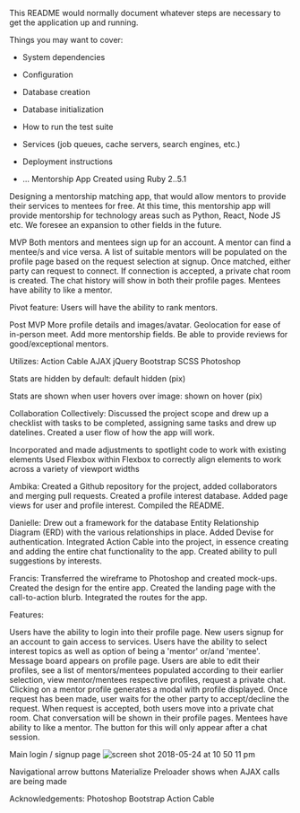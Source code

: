 
This README would normally document whatever steps are necessary to get the
application up and running.

Things you may want to cover:

* System dependencies

* Configuration

* Database creation

* Database initialization

* How to run the test suite

* Services (job queues, cache servers, search engines, etc.)

* Deployment instructions

* ...
Mentorship App
Created using Ruby 2..5.1

Designing a mentorship matching app, that would allow mentors to provide their services to mentees for free.  At this time, this mentorship app will provide mentorship for technology areas such as Python, React, Node JS etc.  We foresee an expansion to other fields in the future.

MVP
Both mentors and mentees sign up for an account.
A mentor can find a mentee/s and vice versa.
A list of suitable mentors will be populated on the profile page based on the request selection at signup. 
Once matched, either party can request to connect.
If connection is accepted, a private chat room is created.
The chat history will show in both their profile pages.
Mentees have ability to like a mentor. 

Pivot feature:
Users will have the ability to rank mentors.


Post MVP
More profile details and images/avatar.
Geolocation for ease of in-person meet.
Add more mentorship fields.
Be able to provide reviews for good/exceptional mentors. 


Utilizes:
Action Cable
AJAX
jQuery
Bootstrap
SCSS
Photoshop


Stats are hidden by default: default hidden (pix)

Stats are shown when user hovers over image: shown on hover (pix)


Collaboration
Collectively:
Discussed the project scope and drew up a checklist with tasks to be completed, assigning same tasks and drew up datelines.
Created a user flow of how the app will work. 

Incorporated and made adjustments to spotlight code to work with existing elements
Used Flexbox within Flexbox to correctly align elements to work across a variety of viewport widths

Ambika:
Created a Github repository for the project, added collaborators and merging pull requests.
Created a profile interest database.
Added page views for user and profile interest.
Compiled the README.

Danielle:
Drew out a framework for the database Entity Relationship Diagram (ERD) with the various relationships in place.
Added Devise for authentication.
Integrated Action Cable into the project, in essence creating and adding the entire chat functionality to the app.
Created ability to pull suggestions by interests.

Francis:
Transferred the wireframe to Photoshop and created mock-ups.
Created the design for the entire app.
Created the landing page with the call-to-action blurb.
Integrated the routes for the app.


Features:

Users have the ability to login into their profile page. New users signup for an account to gain access to services.
Users have the ability to select interest topics as well as option of being a 'mentor' or/and 'mentee'.
Message board appears on profile page.
Users are able to edit their profiles, see a list of mentors/mentees populated according to their earlier selection, view mentor/mentees respective profiles, request a private chat.
Clicking on a mentor profile generates a modal with profile displayed.
Once request has been made, user waits for the other party to accept/decline the request. 
When request is accepted, both users move into a private chat room.
Chat conversation will be shown in their profile pages.
Mentees have ability to like a mentor. The button for this will only appear after a chat session.


Main login / signup page
![screen shot 2018-05-24 at 10 50 11 pm](https://user-images.githubusercontent.com/29616111/40524310-f2295fac-5fa7-11e8-8dfa-edb686eecd39.png)


Navigational arrow buttons
Materialize Preloader shows when AJAX calls are being made

Acknowledgements:
Photoshop
Bootstrap
Action Cable
